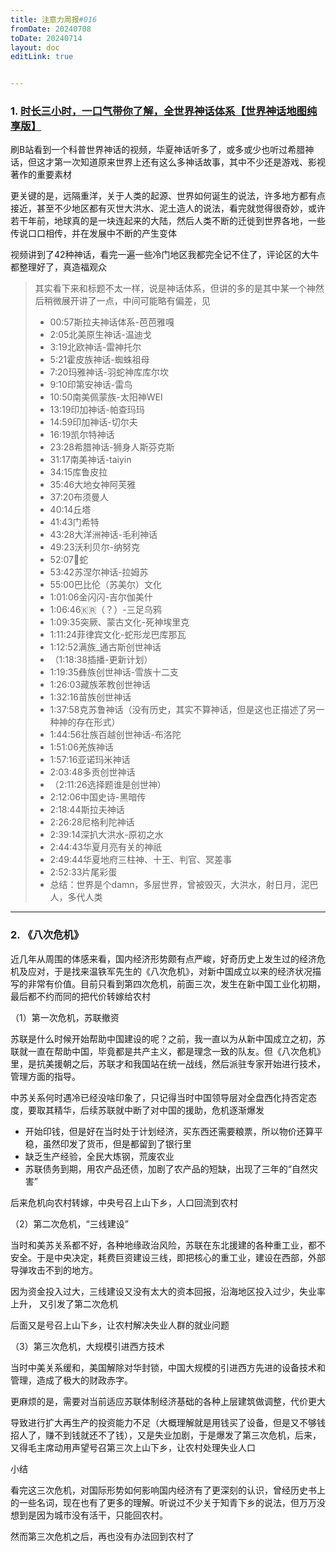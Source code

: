```yaml
---
title: 注意力周报#016
fromDate: 20240708
toDate: 20240714
layout: doc
editLink: true


---
```


### 1. [时长三小时，一口气带你了解，全世界神话体系【世界神话地图纯享版】](https://www.bilibili.com/video/BV1fS421R7VW/?share_source=copy_web&vd_source=7fea3d1133489af62f3e3a849586ec16)

刷B站看到一个科普世界神话的视频，华夏神话听多了，或多或少也听过希腊神话，但这才第一次知道原来世界上还有这么多神话故事，其中不少还是游戏、影视著作的重要素材

更关键的是，远隔重洋，关于人类的起源、世界如何诞生的说法，许多地方都有点接近，甚至不少地区都有灭世大洪水、泥土造人的说法，看完就觉得很奇妙，或许若干年前，地球真的是一块连起来的大陆，然后人类不断的迁徙到世界各地，一些传说口口相传，并在发展中不断的产生变体

视频讲到了42种神话，看完一遍一些冷门地区我都完全记不住了，评论区的大牛都整理好了，真造福观众

>其实看下来和标题不太一样，说是神话体系，但讲的多的是其中某一个神然后稍微展开讲了一点，中间可能略有偏差，见
>
>- 00:57斯拉夫神话体系-芭芭雅嘎 
>- 2:05北美原生神话-温迪戈 
>- 3:19北欧神话-雷神托尔 
>- 5:21霍皮族神话-蜘蛛祖母 
>- 7:20玛雅神话-羽蛇神库库尔坎 
>- 9:10印第安神话-雷鸟 
>- 10:50南美佩蒙族-太阳神WEI 
>- 13:19印加神话-帕查玛玛 
>- 14:59印加神话-切尔夫 
>- 16:19凯尔特神话 
>- 23:28希腊神话-狮身人斯芬克斯 
>- 31:17南美神话-taiyin 
>- 34:15库鲁皮拉 
>- 35:46大地女神阿芙雅 
>- 37:20布须曼人 
>- 40:14丘塔 
>- 41:43门希特 
>- 43:28大洋洲神话-毛利神话 
>- 49:23沃利贝尔-纳努克 
>- 52:07🌈蛇 
>- 53:42苏涅尔神话-拉姆苏 
>- 55:00巴比伦（苏美尔）文化 
>- 1:01:06金闪闪-吉尔伽美什 
>- 1:06:46🇰🇷（？）-三足乌鸦 
>- 1:09:35突厥、蒙古文化-死神埃里克 
>- 1:11:24菲律宾文化-蛇形龙巴库那瓦 
>- 1:12:52满族_通古斯创世神话 
>- （1:18:38插播-更新计划） 
>- 1:19:35彝族创世神话-雪族十二支 
>- 1:26:03藏族苯教创世神话 
>- 1:32:16苗族创世神话 
>- 1:37:58克苏鲁神话（没有历史，其实不算神话，但是这也正描述了另一种神的存在形式） 
>- 1:44:56壮族百越创世神话-布洛陀 
>- 1:51:06羌族神话 
>- 1:57:16亚诺玛米神话 
>- 2:03:48多贡创世神话
>- （2:11:26选择题谁是创世神）
>-  2:12:06中国史诗-黑暗传 
>- 2:18:44斯拉夫神话 
>- 2:26:28尼格利陀神话 
>- 2:39:14深扒大洪水-原初之水
>-  2:44:43华夏月亮有关的神祇 
>- 2:49:44华夏地府三柱神、十王、判官、冥差事 
>- 2:52:33片尾彩蛋 
>- 总结：世界是个damn，多层世界，曾被毁灭，大洪水，射日月，泥巴人，多代人类

---

### 2. 《八次危机》

近几年从周围的体感来看，国内经济形势颇有点严峻，好奇历史上发生过的经济危机及应对，于是找来温铁军先生的《八次危机》，对新中国成立以来的经济状况描写的非常有价值。目前只看到第四次危机，前面三次，发生在新中国工业化初期，最后都不约而同的把代价转嫁给农村

（1）第一次危机，苏联撤资

苏联是什么时候开始帮助中国建设的呢？之前，我一直以为从新中国成立之初，苏联就一直在帮助中国，毕竟都是共产主义，都是理念一致的队友。但《八次危机》里，是抗美援朝之后，苏联才和我国站在统一战线，然后派驻专家开始进行技术，管理方面的指导。 

中苏关系何时遇冷已经没啥印象了，只记得当时中国领导层对全盘西化持否定态度，要取其精华，后续苏联就中断了对中国的援助，危机逐渐爆发

- 开始印钱，但是好在当时处于计划经济，买东西还需要粮票，所以物价还算平稳，虽然印发了货币，但是都留到了银行里
- 缺乏生产经验，全民大炼钢，荒废农业
- 苏联债务到期，用农产品还债，加剧了农产品的短缺，出现了三年的“自然灾害”

后来危机向农村转嫁，中央号召上山下乡，人口回流到农村

（2）第二次危机，“三线建设”

当时和美苏关系都不好，各种地缘政治风险，苏联在东北援建的各种重工业，都不安全。于是中央决定，耗费巨资建设三线，即把核心的重工业，建设在西部，外部导弹攻击不到的地方。

因为资金投入过大，三线建设又没有太大的资本回报，沿海地区投入过少，失业率上升， 又引发了第二次危机

后面又是号召上山下乡，让农村解决失业人群的就业问题

（3）第三次危机，大规模引进西方技术

当时中美关系缓和，美国解除对华封锁，中国大规模的引进西方先进的设备技术和管理，造成了极大的财政赤字。

更麻烦的是，需要对当前适应苏联体制经济基础的各种上层建筑做调整，代价更大

导致进行扩大再生产的投资能力不足（大概理解就是用钱买了设备，但是又不够钱招人了，赚不到钱就还不了钱），又是失业加剧，于是爆发了第三次危机，后来，又得毛主席动用声望号召第三次上山下乡，让农村处理失业人口

小结

看完这三次危机，对国际形势如何影响国内经济有了更深刻的认识，曾经历史书上的一些名词，现在也有了更多的理解。听说过不少关于知青下乡的说法，但万万没想到是因为城市没有活干，只能回农村。

然而第三次危机之后，再也没有办法回到农村了

